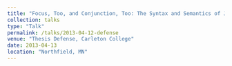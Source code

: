 ```yaml
---
title: "Focus, Too, and Conjunction, Too: The Syntax and Semantics of Japanese mo-Coordination."
collection: talks
type: "Talk"
permalink: /talks/2013-04-12-defense
venue: "Thesis Defense, Carleton College"
date: 2013-04-13
location: "Northfield, MN"
---
```


